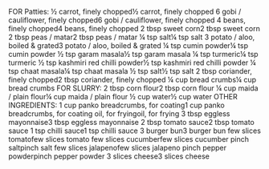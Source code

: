 FOR Patties:
½ carrot, finely chopped½ carrot, finely chopped
6 gobi / cauliflower, finely chopped6 gobi / cauliflower, finely chopped
4 beans, finely chopped4 beans, finely chopped
2 tbsp sweet corn2 tbsp sweet corn
2 tbsp peas / matar2 tbsp peas / matar
¼ tsp salt¼ tsp salt
3 potato / aloo, boiled & grated3 potato / aloo, boiled & grated
¼ tsp cumin powder¼ tsp cumin powder
½ tsp garam masala½ tsp garam masala
¼ tsp turmeric¼ tsp turmeric
½ tsp kashmiri red chilli powder½ tsp kashmiri red chilli powder
¼ tsp chaat masala¼ tsp chaat masala
½ tsp salt½ tsp salt
2 tbsp coriander, finely chopped2 tbsp coriander, finely chopped
¼ cup bread crumbs¼ cup bread crumbs
FOR SLURRY:
2 tbsp corn flour2 tbsp corn flour
¼ cup maida / plain flour¼ cup maida / plain flour
½ cup water½ cup water
OTHER INGREDIENTS:
1 cup panko breadcrumbs, for coating1 cup panko breadcrumbs, for coating
oil, for fryingoil, for frying
3 tbsp eggless mayonnaise3 tbsp eggless mayonnaise
2 tbsp tomato sauce2 tbsp tomato sauce
1 tsp chilli sauce1 tsp chilli sauce
3 burger bun3 burger bun
few slices tomatofew slices tomato
few slices cucumberfew slices cucumber
pinch saltpinch salt
few slices jalapenofew slices jalapeno
pinch pepper powderpinch pepper powder
3 slices cheese3 slices cheese